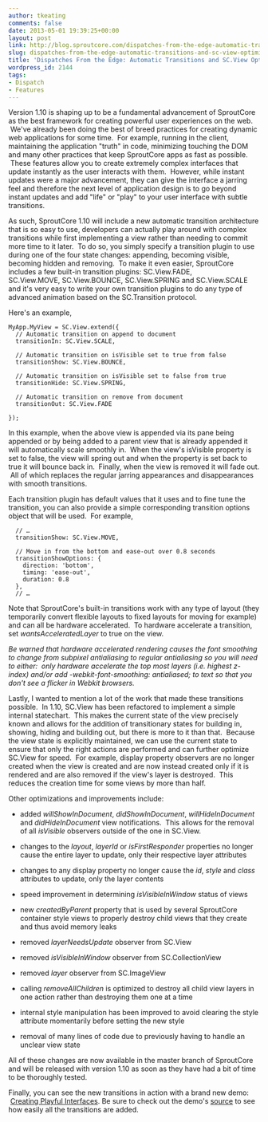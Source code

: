 ```yaml
---
author: tkeating
comments: false
date: 2013-05-01 19:39:25+00:00
layout: post
link: http://blog.sproutcore.com/dispatches-from-the-edge-automatic-transitions-and-sc-view-optimizations/
slug: dispatches-from-the-edge-automatic-transitions-and-sc-view-optimizations
title: 'Dispatches From the Edge: Automatic Transitions and SC.View Optimizations'
wordpress_id: 2144
tags:
- Dispatch
- Features
---
```


Version 1.10 is shaping up to be a fundamental advancement of SproutCore as the best framework for creating powerful user experiences on the web.  We've already been doing the best of breed practices for creating dynamic web applications for some time.  For example, running in the client, maintaining the application "truth" in code, minimizing touching the DOM and many other practices that keep SproutCore apps as fast as possible.  These features allow you to create extremely complex interfaces that update instantly as the user interacts with them.  However, while instant updates were a major advancement, they can give the interface a jarring feel and therefore the next level of application design is to go beyond instant updates and add "life" or "play" to your user interface with subtle transitions.

As such, SproutCore 1.10 will include a new automatic transition architecture that is so easy to use, developers can actually play around with complex transitions while first implementing a view rather than needing to commit more time to it later.  To do so, you simply specify a transition plugin to use during one of the four state changes: appending, becoming visible, becoming hidden and removing.  To make it even easier, SproutCore includes a few built-in transition plugins: SC.View.FADE, SC.View.MOVE, SC.View.BOUNCE, SC.View.SPRING and SC.View.SCALE and it's very easy to write your own transition plugins to do any type of advanced animation based on the SC.Transition protocol.

<!-- more -->

Here's an example,

    
    MyApp.MyView = SC.View.extend({ 
      // Automatic transition on append to document
      transitionIn: SC.View.SCALE,
    
      // Automatic transition on isVisible set to true from false
      transitionShow: SC.View.BOUNCE,
    
      // Automatic transition on isVisible set to false from true
      transitionHide: SC.View.SPRING,
    
      // Automatic transition on remove from document
      transitionOut: SC.View.FADE
    
    });


In this example, when the above view is appended via its pane being appended or by being added to a parent view that is already appended it will automatically scale smoothly in.  When the view's isVisible property is set to false, the view will spring out and when the property is set back to true it will bounce back in.  Finally, when the view is removed it will fade out.  All of which replaces the regular jarring appearances and disappearances with smooth transitions.

Each transition plugin has default values that it uses and to fine tune the transition, you can also provide a simple corresponding transition options object that will be used.  For example,

    
      // …
      transitionShow: SC.View.MOVE,
    
      // Move in from the bottom and ease-out over 0.8 seconds
      transitionShowOptions: {
        direction: 'bottom',
        timing: 'ease-out',
        duration: 0.8
      },
      // …


Note that SproutCore's built-in transitions work with any type of layout (they temporarily convert flexible layouts to fixed layouts for moving for example) and can all be hardware accelerated.  To hardware accelerate a transition, set _wantsAcceleratedLayer_ to true on the view.

_Be warned that hardware accelerated rendering causes the font smoothing to change from subpixel antialiasing to regular antialiasing so you will need to either:  only hardware accelerate the top most layers (i.e. highest z-index) and/or add -webkit-font-smoothing: antialiased; to text so that you don't see a flicker in Webkit browsers._

Lastly, I wanted to mention a lot of the work that made these transitions possible.  In 1.10, SC.View has been refactored to implement a simple internal statechart.  This makes the current state of the view precisely known and allows for the addition of transitionary states for building in, showing, hiding and building out, but there is more to it than that.  Because the view state is explicitly maintained, we can use the current state to ensure that only the right actions are performed and can further optimize SC.View for speed.  For example, display property observers are no longer created when the view is created and are now instead created only if it is rendered and are also removed if the view's layer is destroyed.  This reduces the creation time for some views by more than half.

Other optimizations and improvements include:



	
  * added _willShowInDocument_, _didShowInDocument_, _willHideInDocument_ and _didHideInDocument_ view notifications.  This allows for the removal of all _isVisible_ observers outside of the one in SC.View.

	
  * changes to the _layout_, _layerId_ or _isFirstResponder_ properties no longer cause the entire layer to update, only their respective layer attributes

	
  * changes to any display property no longer cause the _id_, _style_ and _class_ attributes to update, only the layer contents

	
  * speed improvement in determining _isVisibleInWindow_ status of views

	
  * new _createdByParent_ property that is used by several SproutCore container style views to properly destroy child views that they create and thus avoid memory leaks

	
  * removed _layerNeedsUpdate_ observer from SC.View

	
  * removed _isVisibleInWindow_ observer from SC.CollectionView

	
  * removed _layer_ observer from SC.ImageView

	
  * calling _removeAllChildren_ is optimized to destroy all child view layers in one action rather than destroying them one at a time

	
  * internal style manipulation has been improved to avoid clearing the style attribute momentarily before setting the new style

	
  * removal of many lines of code due to previously having to handle an unclear view state


All of these changes are now available in the master branch of SproutCore and will be released with version 1.10 as soon as they have had a bit of time to be thoroughly tested.

Finally, you can see the new transitions in action with a brand new demo:  [Creating Playful Interfaces](http://showcase.sproutcore.com/#demos/Creating%20Playful%20Interfaces). Be sure to check out the demo's [source](https://github.com/sproutcore/demos/tree/master/apps/lively_view_demo) to see how easily all the transitions are added.
